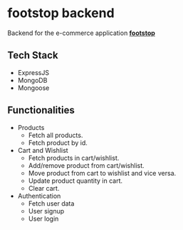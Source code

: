 # footstop backend
 Backend for the e-commerce application [**footstop**](https://foot-stop.netlify.app)

## Tech Stack
- ExpressJS
- MongoDB
- Mongoose

## Functionalities
- Products
  - Fetch all products.
  - Fetch product by id.
- Cart and Wishlist
  - Fetch products in cart/wishlist.
  - Add/remove product from cart/wishlist.
  - Move product from cart to wishlist and vice versa.
  - Update product quantity in cart.
  - Clear cart.
- Authentication
  - Fetch user data
  - User signup
  - User login
  
